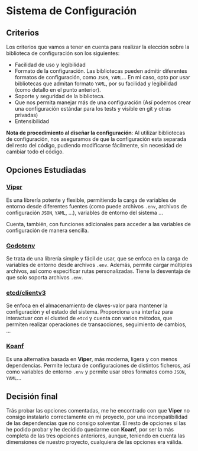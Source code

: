# Sistema de Configuración

## Criterios

Los criterios que vamos a tener en cuenta para realizar la elección sobre la biblioteca de configuración son los siguientes:

- Facilidad de uso y legibilidad
- Formato de la configuración. Las bibliotecas pueden admitir diferentes formatos de configuración, como `JSON`, `YAML`... En mi caso, opto por usar bibliotecas que admitan formato `YAML`, por su facilidad y legibilidad (como detallo en el punto anterior).
- Soporte y seguridad de la biblioteca.
- Que nos permita manejar más de una configuración (Así podemos crear una configuración estándar para los tests y visible en git y otras privadas)
- Entensibilidad


**Nota de procedimiento al diseñar la configuración**: Al utilizar bibliotecas de configuración, nos aseguramos de que la configuración esta separada del resto del código, pudiendo modificarse fácilmente, sin necesidad de cambiar todo el código.

## Opciones Estudiadas

### [Viper](https://pkg.go.dev/github.com/dvln/viper#section-readme)

Es una librería potente y flexible, permitiendo la carga de variables de entorno desde diferentes fuentes (como puede archivos `.env`, archivos de configuración `JSON`, `YAML`, ...), variables de entorno del sistema ...

Cuenta, también, con funciones adicionales para acceder a las variables de configuración de manera sencilla.

### [Godotenv](https://pkg.go.dev/github.com/Valgard/godotenv)

Se trata de una librería simple y fácil de usar, que se enfoca en la carga de variables de entorno desde archivos `.env`. Además, permite cargar múltiples archivos, así como especificar rutas personalizadas. Tiene la desventaja de que solo soporta archivos `.env`.

### [etcd/clientv3](https://pkg.go.dev/go.etcd.io/etcd/client/v3)

Se enfoca en el almacenamiento de claves-valor para mantener la configuración y el estado del sistema. Proporciona una interfaz para interactuar con el clusted de `etcd` y cuenta con varios métodos, que permiten realizar operaciones de transacciones, seguimiento de cambios, ...

### [Koanf](https://pkg.go.dev/github.com/knadh/koanf)

Es una alternativa basada en **Viper**, más moderna, ligera y con menos dependencias. Permite lectura de configuraciones de distintos ficheros, así como variables de entorno `.env` y permite usar otros formatos como `JSON`, `YAML`...

## Decisión final

Trás probar las opciones comentadas, me he encontrado con que **Viper** no consigo instalarlo correctamente en mi proyecto, por una incompatibilidad de las dependencias que no consigo solventar. El resto de opciones sí las he podido probar y he decidido quedarme con **Koanf**, por ser la más completa de las tres opciones anteriores, aunque, teniendo en cuenta las dimensiones de nuestro proyecto, cualquiera de las opciones era válida.